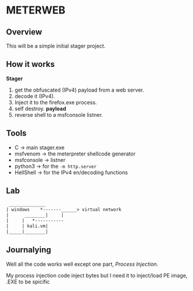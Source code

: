# METERWEB

## Overview
This will be a simple initial stager project.

## How it works
**Stager**
1. get the obfuscated (IPv4) payload from a web server.
2. decode it (IPv4).
3. Inject it to the firefox.exe process.
4. self destroy.
**payload**
1. reverse shell to a msfconsole listner.

## Tools
- C -> main stager.exe
- msfvenom -> the meterpreter shellcode generator
- msfconsole -> listner
- python3 -> for the `-m http.server`
- HellShell -> for the IPv4 en/decoding functions

## Lab
```txt
 ______________
| windows    *-------______> virtual network
|      ________|     |
|     |   *-----------
|     | kali.vm|
|_____|________|
```

## Journalying
Well all the code works well except one part, *Process Injection*.

My process injection code inject bytes but I need it to inject/load PE image, .EXE to be spicific
